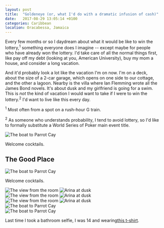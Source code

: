 ```yaml
---
layout: post
title:  "Goldeneye (or, what I'd do with a dramatic infusion of cash)"
date:   2017-08-29 13:05:14 +0100
categories: Caribbean
location: Oracabessa, Jamaica
---
```

Every few months or so I daydream about what it would be like to win the lottery,<sup>1</sup> something everyone does I imagine -- except maybe for people who have already won the lottery. I'd take care of all the normal things first, like pay off my debt (looking at you, American University), buy my mom a house, and consider a long vacation. 

And it'd probably look a lot like the vacation I'm on now. I'm on a deck, about the size of a 2-car garage, which opens on one side to our cottage, and the other a lagoon. Nearby is the villa where Ian Flemming wrote all the James Bond novels. It's about dusk and my girlfriend is going for a swim. This is <em>not</em> the kind of vacation I would want to take if I were to win the lottery.<sup>2</sup> I'd want to live like this every day.

<sup>1</sup> Most often from a spot on a rush-hour G train.

<sup>2</sup> As someone who understands probability, I tend to avoid lottery, so I'd like to formally substitute a World Series of Poker main event title.

<div class="post-image">
    <img src="/img/posts/goldeneye/20170829_141007.jpg" alt="The boat to Parrot Cay" />
    <p class="post-image-caption">Welcome cocktails.</p>
</div>

## The Good Place 

<div class="post-image">
    <img src="/img/posts/goldeneye/20170830_172046_1.gif" alt="The boat to Parrot Cay" />
    <p class="post-image-caption">Welcome cocktails.</p>
</div>

<div class="post-image post-image--split">
    <img src="/img/posts/goldeneye/20170902_102647.jpg" alt="The view from the room" />
    <img src="/img/posts/goldeneye/20170902_101835.jpg" alt="Arina at dusk" />
</div>

<div class="post-image post-image--split">
    <img src="/img/posts/goldeneye/20170902_103332.jpg" alt="The view from the room" />
    <img src="/img/posts/goldeneye/20170831_220129.jpg" alt="Arina at dusk" />
</div>

<div class="post-image post-image--split">
    <img src="/img/posts/goldeneye/20170901_194451.jpg" alt="The view from the room" />
    <img src="/img/posts/goldeneye/20170901_204359.jpg" alt="Arina at dusk" />
</div>

<div class="post-image">
    <img src="/img/posts/goldeneye/20170829_151713.jpg" alt="The boat to Parrot Cay" />
</div>

<div class="post-image">
    <img src="/img/posts/goldeneye/20170901_212712.jpg" alt="The boat to Parrot Cay" />
    <p class="post-image-caption">Last time I took a bathroom selfie, I was 14 and wearing<a href="http://www.allposters.com/-sp/Seinfeld-The-Kramer-Posters_i5032571_.htm?AID=96280778" target="_blank">this t-shirt</a>.</p>
</div>